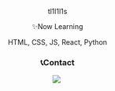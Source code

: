 <div align=center><p font-size:50px> tl1l1l1s </p>

<p> ✨Now Learning </p>
  <p> HTML, CSS, JS, React, Python </p>
  
<h3> 📞Contact </h3>
  <p> <a href="https://github.com/tl1l1l1s"><img src="https://img.shields.io/badge/github-black?style=flat-square&logo=181717&logoColor=black&link=https://github.com.tl1l1l1s"/></a>&nbsp </p>
</div>
